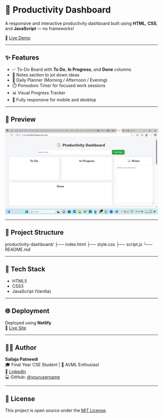 # 🧠 Productivity Dashboard

A responsive and interactive productivity dashboard built using **HTML**, **CSS**, and **JavaScript** — no frameworks!

🎯 [Live Demo](http://sailaja-todolistapp.netlify.app/)

---

## ✨ Features

- ✅ To-Do Board with **To Do**, **In Progress**, and **Done** columns
- 📒 Notes section to jot down ideas
- 📅 Daily Planner (Morning / Afternoon / Evening)
- ⏱️ Pomodoro Timer for focused work sessions
- 📊 Visual Progress Tracker
- 📱 Fully responsive for mobile and desktop

---

## 📸 Preview

![Preview](image.png)

---

## 📁 Project Structure
productivity-dashboard/
├── index.html
├── style.css
├── script.js
└── README.md

---

## 🚀 Tech Stack

- HTML5
- CSS3
- JavaScript (Vanilla)

---

## 🌐 Deployment

Deployed using **Netlify**  
🔗 [Live Site](http://sailaja-todolistapp.netlify.app/)

---

## 🙋‍♀️ Author

**Sailaja Patneedi**  
🎓 Final Year CSE Student | 🤖 AI/ML Enthusiast  
🔗 [LinkedIn](https://www.linkedin.com/in/sailaja-patneedi-786a6a295)  
💻 GitHub: [@yourusername](https://github.com/yourusername)

---

## 📄 License

This project is open source under the [MIT License](LICENSE).



